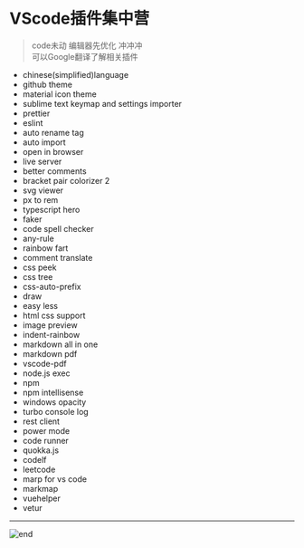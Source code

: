 
# **VScode插件集中营**
>code未动 编辑器先优化 冲冲冲  
>可以Google翻译了解相关插件  
* chinese(simplified)language
* github theme
* material icon theme
* sublime text keymap and settings importer
* prettier
* eslint
* auto rename tag
* auto import
* open in browser
* live server
* better comments
* bracket pair colorizer 2
* svg viewer
* px to rem
* typescript hero
* faker
* code spell checker
* any-rule
* rainbow fart
* comment translate
* css peek
* css tree
* css-auto-prefix
* draw
* easy less
* html css support
* image preview
* indent-rainbow
* markdown all in one
* markdown pdf
* vscode-pdf
* node.js exec
* npm
* npm intellisense
* windows opacity
* turbo console log
* rest client
* power mode
* code runner
* quokka.js
* codelf
* leetcode
* marp for vs code
* markmap
* vuehelper
* vetur

------
![end](https://gitee.com/techpang/img_emoji_libs/raw/master/img_bed/markdown_images/end.jpg '富婆加我吧不想努力了')